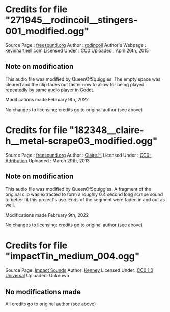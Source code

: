 # Credits for file "271945__rodincoil__stingers-001_modified.ogg"
Source Page : [freesound.org](https://freesound.org/people/rodincoil/sounds/271945/)
Author : [rodincoil](https://freesound.org/people/rodincoil/)
Author's Webpage : [kevinhartnell.com](https://www.kevinhartnell.com/)
Licensed Under : [CC0](https://creativecommons.org/publicdomain/zero/1.0/)
Uploaded : April 26th, 2015

## Note on modification
This audio file was modified by QueenOfSquiggles. The empty space was cleared and the clip fades out faster now to allow for being played repeatedly by same audio player in Godot.

Modifications made February 9th, 2022

No changes to licensing; credits go to original author (see above)

# Credits for file "182348__claire-h__metal-scrape03_modified.ogg"
Source Page : [freesound.org](https://freesound.org/people/Claire.H/sounds/182348/)
Author : [Claire.H](https://freesound.org/people/Claire.H/)
Licensed Under : [CC0-Attribution](https://creativecommons.org/licenses/by/3.0/)
Uploaded : March 29th, 2013

## Note on modification
This audio file was modified by QueenOfSquiggles. A fragment of the original clip was extracted to form a roughly 0.4 second long scrape sound to better fit this project's use. Ends of the segment were faded in and out as well.

Modifications made February 9th, 2022

No changes to licensing; credits go to original author (see above)

# Credits for file "impactTin_medium_004.ogg"

Source Page: [Impact Sounds](https://www.kenney.nl/assets/impact-sounds)
Author: [Kenney](https://www.kenney.nl/)
Licensed Under: [CC0 1.0 Universal](https://creativecommons.org/publicdomain/zero/1.0/)
Uploaded: Unknown

## No modifications made
All credits go to original author (see above)
